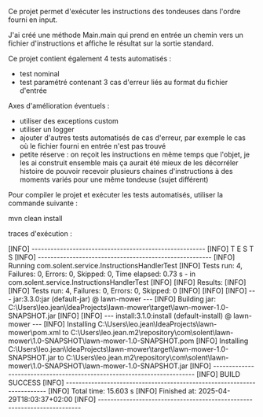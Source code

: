 Ce projet permet d'exécuter les instructions des tondeuses dans l'ordre fourni en input.

J'ai créé une méthode Main.main qui prend en entrée un chemin vers un fichier d'instructions et affiche le résultat sur la sortie standard.

Ce projet contient également 4 tests automatisés :
- test nominal
- test paramétré contenant 3 cas d'erreur liés au format du fichier d'entrée
  
Axes d'amélioration éventuels : 

- utiliser des exceptions custom
- utiliser un logger
- ajouter d'autres tests automatisés de cas d'erreur, par exemple le cas où le fichier fourni en entrée n'est pas trouvé
- petite réserve : on reçoit les instructions en même temps que l'objet, je les ai construit ensemble 
mais ça aurait été mieux de les décorréler histoire de pouvoir recevoir plusieurs chaines d'instructions à des moments variés pour une même tondeuse (sujet différent)


Pour compiler le projet et exécuter les tests automatisés, utiliser la commande suivante :

mvn clean install

traces d'exécution :

[INFO] -------------------------------------------------------
[INFO]  T E S T S
[INFO] -------------------------------------------------------
[INFO] Running com.solent.service.InstructionsHandlerTest
[INFO] Tests run: 4, Failures: 0, Errors: 0, Skipped: 0, Time elapsed: 0.73 s - in com.solent.service.InstructionsHandlerTest
[INFO]
[INFO] Results:
[INFO]
[INFO] Tests run: 4, Failures: 0, Errors: 0, Skipped: 0
[INFO]
[INFO]
[INFO] --- jar:3.3.0:jar (default-jar) @ lawn-mower ---
[INFO] Building jar: C:\Users\leo.jean\IdeaProjects\lawn-mower\target\lawn-mower-1.0-SNAPSHOT.jar
[INFO]
[INFO] --- install:3.1.0:install (default-install) @ lawn-mower ---
[INFO] Installing C:\Users\leo.jean\IdeaProjects\lawn-mower\pom.xml to C:\Users\leo.jean\.m2\repository\com\solent\lawn-mower\1.0-SNAPSHOT\lawn-mower-1.0-SNAPSHOT.pom
[INFO] Installing C:\Users\leo.jean\IdeaProjects\lawn-mower\target\lawn-mower-1.0-SNAPSHOT.jar to C:\Users\leo.jean\.m2\repository\com\solent\lawn-mower\1.0-SNAPSHOT\lawn-mower-1.0-SNAPSHOT.jar
[INFO] ------------------------------------------------------------------------
[INFO] BUILD SUCCESS
[INFO] ------------------------------------------------------------------------
[INFO] Total time:  15.603 s
[INFO] Finished at: 2025-04-29T18:03:37+02:00
[INFO] ------------------------------------------------------------------------
